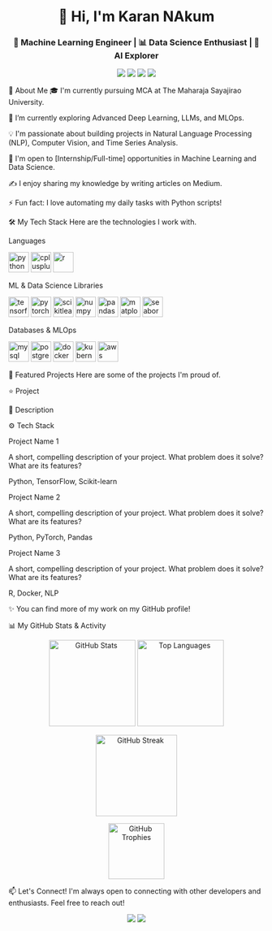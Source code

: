 <!--
This is a template for a Machine Learning focused GitHub profile.
Replace all placeholders like your-github-username, your-linkedin-url, etc. with your actual information.
You can find more icons at:

Devicon: https://devicon.dev/

Simple Icons: https://simpleicons.org/
-->

<h1 align="center">👋 Hi, I'm Karan NAkum</h1>
<h3 align="center">🤖 Machine Learning Engineer | 📊 Data Science Enthusiast | 🧠 AI Explorer</h3>

<!-- Social Badges Section -->

<p align="center">
<a href="https://www.google.com/search?q=https://linkedin.com/in/your-linkedin-url" target="_blank"><img src="https://img.shields.io/badge/LinkedIn-0A66C2?style=for-the-badge&logo=linkedin&logoColor=white"/></a>
<a href="mailto:youremail@example.com"><img src="https://img.shields.io/badge/Gmail-D14836?style=for-the-badge&logo=gmail&logoColor=white"/></a>
<a href="https://www.google.com/search?q=https://medium.com/%40your-medium-username"><img src="https://img.shields.io/badge/Medium-12100E?style=for-the-badge&logo=medium&logoColor=white"/></a>
<a href="https://www.google.com/search?q=https://your-portfolio-website.com"><img src="https://img.shields.io/badge/Portfolio-000000?style=for-the-badge&logo=vercel&logoColor=white"/></a>
</p>

🧭 About Me
🎓 I'm currently pursuing MCA at The Maharaja Sayajirao University.

🌱 I’m currently exploring Advanced Deep Learning, LLMs, and MLOps.

💡 I'm passionate about building projects in Natural Language Processing (NLP), Computer Vision, and Time Series Analysis.

💼 I'm open to [Internship/Full-time] opportunities in Machine Learning and Data Science.

✍️ I enjoy sharing my knowledge by writing articles on Medium.

⚡ Fun fact: I love automating my daily tasks with Python scripts!

🛠️ My Tech Stack
Here are the technologies I work with.

Languages
<p align="left">
<a href="https://www.python.org" target="_blank" rel="noreferrer"><img src="https://www.google.com/search?q=https://raw.githubusercontent.com/devicons/devicon/master/icons/python/python-original.svg" alt="python" width="40" height="40"/></a>
<a href="https://www.cplusplus.com/" target="_blank" rel="noreferrer"><img src="https://www.google.com/search?q=https://raw.githubusercontent.com/devicons/devicon/master/icons/cplusplus/cplusplus-original.svg" alt="cplusplus" width="40" height="40"/></a>
<a href="https://www.r-project.org/" target="_blank" rel="noreferrer"><img src="https://www.google.com/search?q=https://raw.githubusercontent.com/devicons/devicon/master/icons/r/r-original.svg" alt="r" width="40" height="40"/></a>
</p>

ML & Data Science Libraries
<p align="left">
<a href="https://www.tensorflow.org" target="_blank" rel="noreferrer"><img src="https://www.google.com/search?q=https://raw.githubusercontent.com/devicons/devicon/master/icons/tensorflow/tensorflow-original.svg" alt="tensorflow" width="40" height="40"/></a>
<a href="https://pytorch.org/" target="_blank" rel="noreferrer"><img src="https://www.google.com/search?q=https://raw.githubusercontent.com/devicons/devicon/master/icons/pytorch/pytorch-original.svg" alt="pytorch" width="40" height="40"/></a>
<a href="https://scikit-learn.org/" target="_blank" rel="noreferrer"><img src="https://www.google.com/search?q=https://raw.githubusercontent.com/devicons/devicon/master/icons/scikitlearn/scikitlearn-original.svg" alt="scikitlearn" width="40" height="40"/></a>
<a href="https://numpy.org/" target="_blank" rel="noreferrer"><img src="https://www.google.com/search?q=https://raw.githubusercontent.com/devicons/devicon/master/icons/numpy/numpy-original.svg" alt="numpy" width="40" height="40"/></a>
<a href="https://pandas.pydata.org/" target="_blank" rel="noreferrer"><img src="https://www.google.com/search?q=https://raw.githubusercontent.com/devicons/devicon/master/icons/pandas/pandas-original.svg" alt="pandas" width="40" height="40"/></a>
<a href="https://matplotlib.org/" target="_blank" rel="noreferrer"><img src="https://www.google.com/search?q=https://raw.githubusercontent.com/devicons/devicon/master/icons/matplotlib/matplotlib-original.svg" alt="matplotlib" width="40" height="40"/></a>
<a href="https://seaborn.pydata.org/" target="_blank" rel="noreferrer"><img src="https://www.google.com/search?q=https://raw.githubusercontent.com/devicons/devicon/master/icons/seaborn/seaborn-original.svg" alt="seaborn" width="40" height="40"/></a>
</p>

Databases & MLOps
<p align="left">
<a href="https://www.mysql.com/" target="_blank" rel="noreferrer"><img src="https://www.google.com/search?q=https://raw.githubusercontent.com/devicons/devicon/master/icons/mysql/mysql-original.svg" alt="mysql" width="40" height="40"/></a>
<a href="https://www.postgresql.org" target="_blank" rel="noreferrer"><img src="https://www.google.com/search?q=https://raw.githubusercontent.com/devicons/devicon/master/icons/postgresql/postgresql-original.svg" alt="postgresql" width="40" height="40"/></a>
<a href="https://www.docker.com/" target="_blank" rel="noreferrer"><img src="https://www.google.com/search?q=https://raw.githubusercontent.com/devicons/devicon/master/icons/docker/docker-original.svg" alt="docker" width="40" height="40"/></a>
<a href="https://kubernetes.io" target="_blank" rel="noreferrer"><img src="https://www.google.com/search?q=https://raw.githubusercontent.com/devicons/devicon/master/icons/kubernetes/kubernetes-plain.svg" alt="kubernetes" width="40" height="40"/></a>
<a href="https://aws.amazon.com" target="_blank" rel="noreferrer"><img src="https://www.google.com/search?q=https://raw.githubusercontent.com/devicons/devicon/master/icons/amazonwebservices/amazonwebservices-original.svg" alt="aws" width="40" height="40"/></a>
</p>

🌟 Featured Projects
Here are some of the projects I'm proud of.

⭐ Project

📜 Description

⚙️ Tech Stack

Project Name 1

A short, compelling description of your project. What problem does it solve? What are its features?

Python, TensorFlow, Scikit-learn

Project Name 2

A short, compelling description of your project. What problem does it solve? What are its features?

Python, PyTorch, Pandas

Project Name 3

A short, compelling description of your project. What problem does it solve? What are its features?

R, Docker, NLP

✨ You can find more of my work on my GitHub profile!

📊 My GitHub Stats & Activity
<!--
Customize your stats cards!
Themes: https://www.google.com/search?q=https://github.com/anuraghazra/github-readme-stats/blob/master/themes/README.md
-->

<p align="center">
<img src="https://github-readme-stats.vercel.app/api?username=your-github-username&show_icons=true&theme=tokyonight&count_private=true" height="170" alt="GitHub Stats" />
<img src="https://github-readme-stats.vercel.app/api/top-langs/?username=your-github-username&layout=compact&theme=tokyonight" height="170" alt="Top Languages" />
</p>

<p align="center">
<img src="https://github-readme-streak-stats.herokuapp.com/?user=your-github-username&theme=tokyonight" height="160" alt="GitHub Streak" />
</p>

<p align="center">
<img src="https://www.google.com/search?q=https://github-profile-trophy.vercel.app/%3Fusername%3Dyour-github-username%26theme%3Dtokyonight%26no-frame%3Dtrue%26row%3D1%26margin-w%3D15" height="110" alt="GitHub Trophies" />
</p>

📫 Let's Connect!
I'm always open to connecting with other developers and enthusiasts. Feel free to reach out!

<p align="center">
<a href="https://www.google.com/search?q=https://linkedin.com/in/your-linkedin-url" target="_blank"><img src="https://img.shields.io/badge/LinkedIn-0A66C2?style=for-the-badge&logo=linkedin&logoColor=white"/></a>
<a href="https://www.google.com/search?q=https://twitter.com/your-twitter-handle" target="_blank"><img src="https://www.google.com/search?q=https://img.shields.io/badge/Twitter-1DA1F2%3Fstyle%3Dfor-the-badge%26logo%3Dtwitter%26logoColor%3Dwhite"/></a>
</p>
